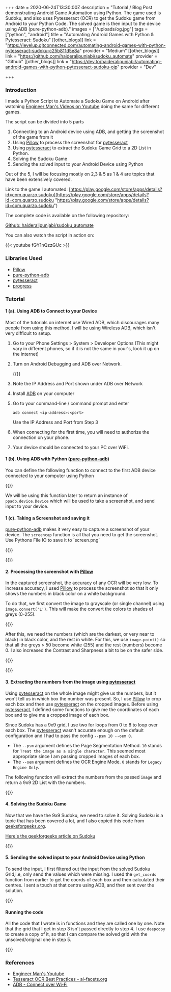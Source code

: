 +++
date = 2020-06-24T13:30:00Z
description = "Tutorial / Blog Post demonstrating Android Game Automation using Python. The game used is Sudoku, and also uses Pytesseract (OCR) to get the Sudoku game from Android to your Python Code. The solved game is then input to the device using ADB (pure-python-adb)."
images = ["/uploads/og.jpg"]
tags = ["python", "android"]
title = "Automating Android Games with Python & Pytesseract: Sudoku"
[[other_blogs]]
link = "https://levelup.gitconnected.com/automating-android-games-with-python-pytesseract-sudoku-c25b811d5e8a"
provider = "Medium"
[[other_blogs]]
link = "https://github.com/haideralipunjabi/sudoku_automate"
provider = "Github"
[[other_blogs]]
link = "https://dev.to/haideralipunjabi/automating-android-games-with-python-pytesseract-sudoku-ojp"
provider = "Dev"

+++
### Introduction

I made a Python Script to Automate a Sudoku Game on Android after watching [Engineer Man's Videos on Youtube](https://www.youtube.com/channel/UCrUL8K81R4VBzm-KOYwrcxQ) doing the same for different games.

The script can be divided into 5 parts

1. Connecting to an Android device using ADB, and getting the screenshot of the game from it
2. Using [Pillow](https://pypi.org/project/Pillow/) to process the screenshot for [pytesseract](https://pypi.org/project/pytesseract/)
3. Using [pytesseract](https://pypi.org/project/pytesseract/) to extract the Sudoku Game Grid to a 2D List in Python.
4. Solving the Sudoku Game
5. Sending the solved input to your Android Device using Python

Out of the 5, I will be focusing mostly on 2,3 & 5 as 1 & 4 are topics that have been extensively covered.

Link to the game I automated: [https://play.google.com/store/apps/details?id=com.quarzo.sudoku](https://play.google.com/store/apps/details?id=com.quarzo.sudoku "https://play.google.com/store/apps/details?id=com.quarzo.sudoku")

The complete code is available on the following repository:

[Github: haideralipunjabi/sudoku_automate](https://github.com/haideralipunjabi/sudoku_automate)

You can also watch the script in action on:

{{< youtube fGY1nQzzGUc >}}

### Libraries Used

* [Pillow](https://pypi.org/project/Pillow/)
* [pure-python-adb](https://pypi.org/project/pure-python-adb/)
* [pytesseract](https://pypi.org/project/pytesseract/)
* [progress](https://pypi.org/project/progress/)

### Tutorial

#### 1 (a). Using ADB to Connect to your Device

Most of the tutorials on internet use Wired ADB, which discourages many people from using this method. I will be using Wireless ADB, which isn't very difficult to setup.

1. Go to your Phone Settings > System > Developer Options (This might vary in different phones, so if it is not the same in your's, look it up on the internet)
2. Turn on Android Debugging and ADB over Network.

   {{<imgur id="zjUIKeF" ext="png" class="image-resp" align="center" title="ADB over Network">}}
3. Note the IP Address and Port shown under ADB over Network
4. Install [ADB](https://developer.android.com/studio/command-line/adb) on your computer
5. Go to your command-line / command prompt and enter

       adb connect <ip-address>:<port>

   Use the IP Address and Port from Step 3
6. When connecting for the first time, you will need to authorize the connection on your phone.
7. Your device should be connected to your PC over WiFi.

#### 1 (b). Using ADB with Python ([pure-python-adb](https://pypi.org/project/pure-python-adb/))

You can define the following function to connect to  the first ADB device connected to your computer using Python

{{<github repo="haideralipunjabi/sudoku_automate" file="adb.py" lang="python" sub_lines="1-10" options="linenos=true">}}

We will be using this function later to return an instance of `ppadb.device.Device` which will be used to take a screenshot, and send input to your device.

#### 1 (c). Taking a Screenshot and saving it

[pure-python-adb](https://pypi.org/project/pure-python-adb/) makes it very easy to capture a screenshot of your device. The `screencap` function is all that you need to get the screenshot. Use Pythons File IO to save it to \`screen.png\`

{{<github repo="haideralipunjabi/sudoku_automate" file="adb.py" lang="python" sub_lines="12-15" options="linenos=true">}}

{{<imgur id="HrtXJUo" ext="png" class="image-resp" align="center" title="Screenshot of Sudoku">}}

#### 2. Processing the screenshot with [Pillow](https://pypi.org/project/Pillow/)

In the captured screenshot, the accuracy of any OCR will be very low. To increase accuracy, I used [Pillow](https://pypi.org/project/Pillow/) to process the screenshot so that it only shows the numbers in black color on a white background.

To do that, we first convert the image to grayscale (or single channel) using `image.convert('L')`. This will make the convert the colors to shades of greys (0-255).

{{<imgur id="IEF2xXo" ext="png" class="image-resp" align="center" title="Grayscale Screenshot of Sudoku">}}

After this, we need the numbers (which are the darkest, or very near to black) in black color, and the rest in white. For this, we use `image.point()`  so that all the greys > 50  become white (255) and the rest (numbers) become 0. I also increased the Contrast and Sharpness a bit to be on the safer side.

{{<imgur id="1rkOOfg" ext="png" class="image-resp" align="center" title="Processed Screenshot of Sudoku">}}

{{<github repo="haideralipunjabi/sudoku_automate" file="automate.py" lang="python" sub_lines="26-31" options="linenos=true">}}

#### 3.  Extracting the numbers from the image using [pytesseract](https://pypi.org/project/pytesseract/)

Using [pytesseract](https://pypi.org/project/pytesseract/) on the whole image might give us the numbers, but it won't tell us in which box the number was present. So, I use [Pillow](https://pypi.org/project/Pillow/) to crop each box and then use [pytesseract](https://pypi.org/project/pytesseract/) on the cropped images. Before using [pytesseract](https://pypi.org/project/pytesseract/), I defined some functions to give me the coordinates of each box and to give me a cropped image of each box.

Since Sudoku has a 9x9 grid, I use two for loops from 0 to 8 to loop over each box. The [pytesseract](https://pypi.org/project/pytesseract/) wasn't accurate enough on the default configuration and I had to pass the config `--psm 10 --oem 0`.

* The `--psm` argument defines the Page Segmentation Method. `10` stands for `Treat the image as a single character`. This seemed most appropriate since I am passing cropped images of each box.
* The `--oem` argument defines the OCR Engine Mode. `0` stands for `Legacy Engine Only`.

The following function will extract the numbers from the passed `image` and return a 9x9 2D List with the numbers.

{{<github repo="haideralipunjabi/sudoku_automate" file="automate.py" lang="python" sub_lines="34-48" options="linenos=true">}}

#### 4. Solving the Sudoku Game

Now that we have the 9x9 Sudoku, we need to solve it. Solving Sudoku is a topic that has been covered a lot, and I also copied this code from [geeksforgeeks.org](https://www.geeksforgeeks.org/ "geeksforgeeks.org/").

[Here's the geekforgeeks article on Sudoku](https://www.geeksforgeeks.org/sudoku-backtracking-7/)

{{<github repo="haideralipunjabi/sudoku_automate" file="sudoku.py" lang="python" options="linenos=true">}}

#### 5. Sending the solved input to your Android Device using Python

To send the input, I first filtered out the input from the solved Sudoku Grid,i.e, only send the values which were missing. I used the `get_coords` function from earlier to get the coords of each box and then calculated their centres. I sent a touch at that centre using ADB, and then sent over the solution.

{{<github repo="haideralipunjabi/sudoku_automate" file="automate.py" lang="python" sub_lines="51-60" options="linenos=true">}}

#### Running the code

All the code that I wrote is in functions and they are called one by one. Note that the grid that I get in step 3 isn't passed directly to step 4. I use `deepcopy` to create a copy of it, so that I can compare the solved grid with the unsolved/original one in step 5.

{{<github repo="haideralipunjabi/sudoku_automate" file="automate.py" lang="python" sub_lines="63-73" options="linenos=true">}}

### References

* [Engineer Man's Youtube](https://www.youtube.com/channel/UCrUL8K81R4VBzm-KOYwrcxQ)
* [Tesseract OCR Best Practices - ai-facets.org](https://ai-facets.org/tesseract-ocr-best-practices/)
* [ADB - Connect over Wi-Fi](https://developer.android.com/studio/command-line/adb#wireless)